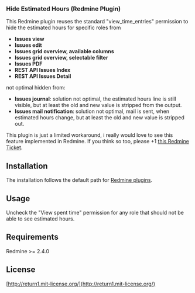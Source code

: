 ### Hide Estimated Hours (Redmine Plugin)

This Redmine plugin reuses the standard "view_time_entries" permission to hide the estimated hours for specific roles from

* **Issues view**
* **Issues edit**
* **Issues grid overview, available columns**
* **Issues grid overview, selectable filter**
* **Issues PDF**
* **REST API Issues Index**
* **REST API Issues Detail**

not optimal hidden from:

* **Issues journal**: solution not optimal, the estimated hours line is still visible, but at least the old and new value is stripped from the output.
* **Issues mail notification**: solution not optimal, mail is sent, when estimated hours change, but at least the old and new value is stripped out.

This plugin is just a limited workaround, i really would love to see this feature implemented in Redmine. If you think so too, please +1 [this Redmine Ticket](http://www.redmine.org/issues/11963).


## Installation

The installation follows the default path for [Redmine plugins](http://www.redmine.org/projects/redmine/wiki/Plugins).


## Usage

Uncheck the "View spent time" permission for any role that should not be able to see estimated hours.


## Requirements

Redmine >= 2.4.0


## License


[http://return1.mit-license.org/](http://return1.mit-license.org/)
